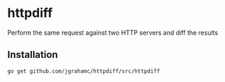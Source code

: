 # httpdiff
Perform the same request against two HTTP servers and diff the results

## Installation

```
go get github.com/jgrahamc/httpdiff/src/httpdiff
```
